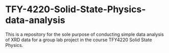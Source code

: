 # TFY-4220-Solid-State-Physics-data-analysis
This is a repository for the sole purpose of conducting simple data analysis of XRD data for a group lab project in the course TFY4220 Solid State Physics.
